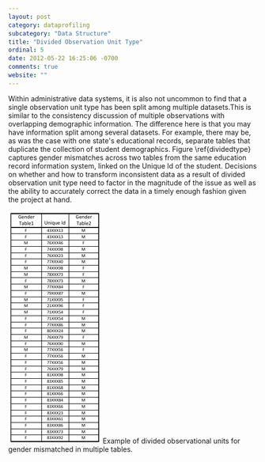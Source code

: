 ```yaml
---
layout: post
category: dataprofiling
subcategory: "Data Structure"
title: "Divided Observation Unit Type"
ordinal: 5
date: 2012-05-22 16:25:06 -0700
comments: true
website: ""
---
```

Within administrative data systems, it is also not uncommon to find that a single observation unit type has been split among multiple datasets.This is similar to the consistency discussion of multiple observations with overlapping demographic information. The difference here is that you may have information split among several datasets. For example, there may be, as was the case with one state's educational records, separate tables that duplicate the collection of student demographics. Figure \ref{dividedtype} captures gender mismatches across two tables from the same education record information system, linked on the Unique Id of the student. Decisions on whether and how to transform inconsistent data as a result of divided observation unit type need to factor in the magnitude of the issue as well as the ability to accurately correct the data in a timely enough fashion given the project at hand.  

<img src="/images/divided_type.png" style="border-width:0px;" />
Example of divided observational units for gender mismatched in multiple tables.
